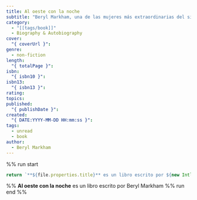 ```yaml
---
title: Al oeste con la noche
subtitle: "Beryl Markham, una de las mujeres más extraordinarias del siglo XX: pionera de la aviación en África y famosa entrenadora de caballos, recogió en Al oeste con la noche sus vivencias en el continente africano y algunas de sus aventuras como piloto. El libro abarca treinta años de su vida: desde su infancia en Kenia a principios del siglo xx, donde llegó con su familia a los cuatro años, creció jugando con los niños nativos en la granja familiar y aprendió de su padre a criar y entrenar caballos de carreras; hasta sus aventuras como piloto trabajando para el servicio de correos, en rescates de mineros y cazadores heridos en zonas inaccesibles o en el rastreo de piezas para grandes safaris. Años más tarde se convertiría en el primer piloto en cruzar el Atlántico en solitario desde Inglaterra a Canadá.Al oeste con la noche, publicado por primera vez en 1942, es más que el relato de una vida apasionante, es un libro bellísimo del que destaca su capacidad de evocación y observación y que se ha convertido en un libro clásico sobre el África colonial."
category:
  - "[[tags/book]]"
  - Biography & Autobiography
cover:
  "{ coverUrl }": 
genre:
  - non-fiction
length:
  "{ totalPage }": 
isbn:
  "{ isbn10 }": 
isbn13:
  "{ isbn13 }": 
rating: 
topics: 
published:
  "{ publishDate }": 
created:
  "{ DATE:YYYY-MM-DD HH:mm:ss }": 
tags:
  - unread
  - book
author:
  - Beryl Markham
---
```


%% run start
```ts
return `**${file.properties.title}** es un libro escrito por ${new Intl.ListFormat("es").format(file.properties.author)}`
``` 
%%
**Al oeste con la noche** es un libro escrito por Beryl Markham
%% run end %%